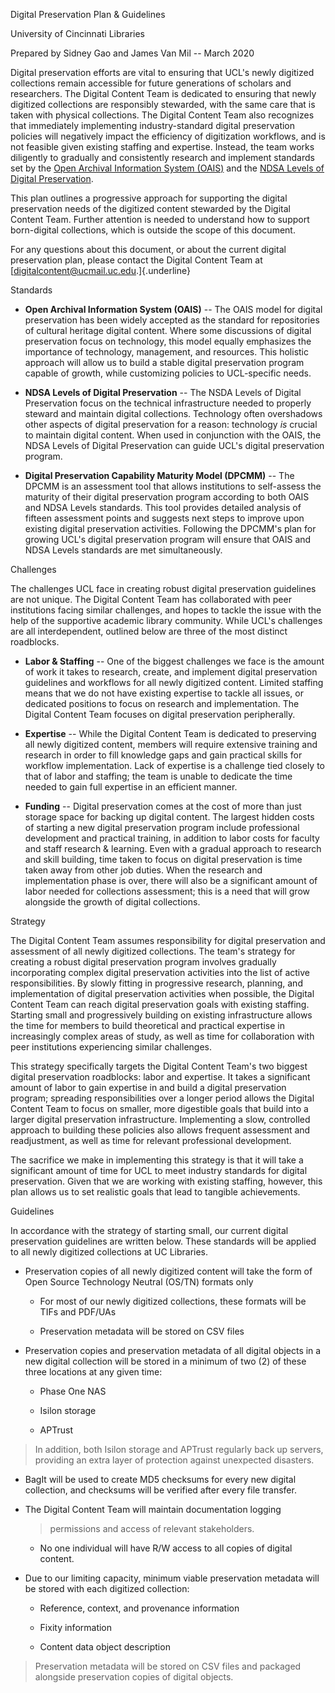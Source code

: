 Digital Preservation Plan & Guidelines

University of Cincinnati Libraries

Prepared by Sidney Gao and James Van Mil -- March 2020

Digital preservation efforts are vital to ensuring that UCL's newly
digitized collections remain accessible for future generations of
scholars and researchers. The Digital Content Team is dedicated to
ensuring that newly digitized collections are responsibly stewarded,
with the same care that is taken with physical collections. The Digital
Content Team also recognizes that immediately implementing
industry-standard digital preservation policies will negatively impact
the efficiency of digitization workflows, and is not feasible given
existing staffing and expertise. Instead, the team works diligently to
gradually and consistently research and implement standards set by the
[Open Archival Information System (OAIS)](http://www.oais.info/) and the
[NDSA Levels of Digital
Preservation](http://www.digitalpreservation.gov/documents/NDSA_Levels_Archiving_2013.pdf).

This plan outlines a progressive approach for supporting the digital
preservation needs of the digitized content stewarded by the Digital
Content Team. Further attention is needed to understand how to support
born-digital collections, which is outside the scope of this document.

For any questions about this document, or about the current digital
preservation plan, please contact the Digital Content Team at
[<digitalcontent@ucmail.uc.edu>.]{.underline}

Standards

-   **Open Archival Information System (OAIS)** -- The OAIS model for
    digital preservation has been widely accepted as the standard for
    repositories of cultural heritage digital content. Where some
    discussions of digital preservation focus on technology, this model
    equally emphasizes the importance of technology, management, and
    resources. This holistic approach will allow us to build a stable
    digital preservation program capable of growth, while customizing
    policies to UCL-specific needs.

-   **NDSA Levels of Digital Preservation** -- The NSDA Levels of
    Digital Preservation focus on the technical infrastructure needed to
    properly steward and maintain digital collections. Technology often
    overshadows other aspects of digital preservation for a reason:
    technology *is* crucial to maintain digital content. When used in
    conjunction with the OAIS, the NDSA Levels of Digital Preservation
    can guide UCL's digital preservation program.

-   **Digital Preservation Capability Maturity Model (DPCMM)** -- The
    DPCMM is an assessment tool that allows institutions to self-assess
    the maturity of their digital preservation program according to both
    OAIS and NDSA Levels standards. This tool provides detailed analysis
    of fifteen assessment points and suggests next steps to improve upon
    existing digital preservation activities. Following the DPCMM's plan
    for growing UCL's digital preservation program will ensure that OAIS
    and NDSA Levels standards are met simultaneously.

Challenges

The challenges UCL face in creating robust digital preservation
guidelines are not unique. The Digital Content Team has collaborated
with peer institutions facing similar challenges, and hopes to tackle
the issue with the help of the supportive academic library community.
While UCL's challenges are all interdependent, outlined below are three
of the most distinct roadblocks.

-   **Labor & Staffing** -- One of the biggest challenges we face is the
    amount of work it takes to research, create, and implement digital
    preservation guidelines and workflows for all newly digitized
    content. Limited staffing means that we do not have existing
    expertise to tackle all issues, or dedicated positions to focus on
    research and implementation. The Digital Content Team focuses on
    digital preservation peripherally.

-   **Expertise** -- While the Digital Content Team is dedicated to
    preserving all newly digitized content, members will require
    extensive training and research in order to fill knowledge gaps and
    gain practical skills for workflow implementation. Lack of expertise
    is a challenge tied closely to that of labor and staffing; the team
    is unable to dedicate the time needed to gain full expertise in an
    efficient manner.

-   **Funding** -- Digital preservation comes at the cost of more than
    just storage space for backing up digital content. The largest
    hidden costs of starting a new digital preservation program include
    professional development and practical training, in addition to
    labor costs for faculty and staff research & learning. Even with a
    gradual approach to research and skill building, time taken to focus
    on digital preservation is time taken away from other job duties.
    When the research and implementation phase is over, there will also
    be a significant amount of labor needed for collections assessment;
    this is a need that will grow alongside the growth of digital
    collections.

Strategy

The Digital Content Team assumes responsibility for digital preservation
and assessment of all newly digitized collections. The team's strategy
for creating a robust digital preservation program involves gradually
incorporating complex digital preservation activities into the list of
active responsibilities. By slowly fitting in progressive research,
planning, and implementation of digital preservation activities when
possible, the Digital Content Team can reach digital preservation goals
with existing staffing. Starting small and progressively building on
existing infrastructure allows the time for members to build theoretical
and practical expertise in increasingly complex areas of study, as well
as time for collaboration with peer institutions experiencing similar
challenges.

This strategy specifically targets the Digital Content Team's two
biggest digital preservation roadblocks: labor and expertise. It takes a
significant amount of labor to gain expertise in and build a digital
preservation program; spreading responsibilities over a longer period
allows the Digital Content Team to focus on smaller, more digestible
goals that build into a larger digital preservation infrastructure.
Implementing a slow, controlled approach to building these policies also
allows frequent assessment and readjustment, as well as time for
relevant professional development.

The sacrifice we make in implementing this strategy is that it will take
a significant amount of time for UCL to meet industry standards for
digital preservation. Given that we are working with existing staffing,
however, this plan allows us to set realistic goals that lead to
tangible achievements.

Guidelines

In accordance with the strategy of starting small, our current digital
preservation guidelines are written below. These standards will be
applied to all newly digitized collections at UC Libraries.

-   Preservation copies of all newly digitized content will take the
    form of Open Source Technology Neutral (OS/TN) formats only

    -   For most of our newly digitized collections, these formats will
        be TIFs and PDF/UAs

    -   Preservation metadata will be stored on CSV files

-   Preservation copies and preservation metadata of all digital objects
    in a new digital collection will be stored in a minimum of two (2)
    of these three locations at any given time:

    -   Phase One NAS

    -   Isilon storage

    -   APTrust

> In addition, both Isilon storage and APTrust regularly back up
> servers, providing an extra layer of protection against unexpected
> disasters.

-   BagIt will be used to create MD5 checksums for every new digital
    collection, and checksums will be verified after every file
    transfer.

-   The Digital Content Team will maintain documentation logging
    > permissions and access of relevant stakeholders.

    -   No one individual will have R/W access to all copies of digital
        content.

-   Due to our limiting capacity, minimum viable preservation metadata
    will be stored with each digitized collection:

    -   Reference, context, and provenance information

    -   Fixity information

    -   Content data object description

> Preservation metadata will be stored on CSV files and packaged
> alongside preservation copies of digital objects.
